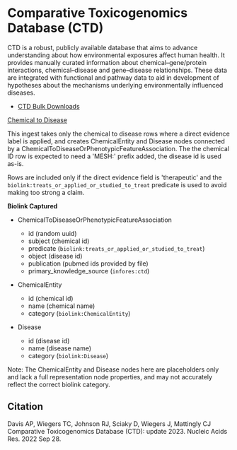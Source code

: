 # Comparative Toxicogenomics Database (CTD)

CTD is a robust, publicly available database that aims to advance understanding about how environmental exposures affect human health. It provides manually curated information about chemical–gene/protein interactions, chemical–disease and gene–disease relationships. These data are integrated with functional and pathway data to aid in development of hypotheses about the mechanisms underlying environmentally influenced diseases.

* [CTD Bulk Downloads](http://ctdbase.org/downloads/) 

[Chemical to Disease](#chemical_to_disease)

This ingest takes only the chemical to disease rows where a direct evidence label is applied, and creates ChemicalEntity and Disease nodes connected by a ChemicalToDiseaseOrPhenotypicFeatureAssociation. The the chemical ID row is expected to need a 'MESH:' prefix added, the disease id is used as-is. 

Rows are included only if the direct evidence field is 'therapeutic' and the `biolink:treats_or_applied_or_studied_to_treat` predicate is used to avoid making too strong a claim.

__**Biolink Captured**__

* ChemicalToDiseaseOrPhenotypicFeatureAssociation
  * id (random uuid)
  * subject (chemical id)
  * predicate (`biolink:treats_or_applied_or_studied_to_treat`)
  * object (disease id)
  * publication (pubmed ids provided by file)  
  * primary_knowledge_source (`infores:ctd`)

* ChemicalEntity
  * id (chemical id)
  * name (chemical name)
  * category (`biolink:ChemicalEntity`)

* Disease
  * id (disease id)
  * name (disease name)
  * category (`biolink:Disease`)

Note: The ChemicalEntity and Disease nodes here are placeholders only and lack a full representation node properties, and may not accurately reflect the correct biolink category.

## Citation

Davis AP, Wiegers TC, Johnson RJ, Sciaky D, Wiegers J, Mattingly CJ Comparative Toxicogenomics Database (CTD): update 2023. Nucleic Acids Res. 2022 Sep 28.